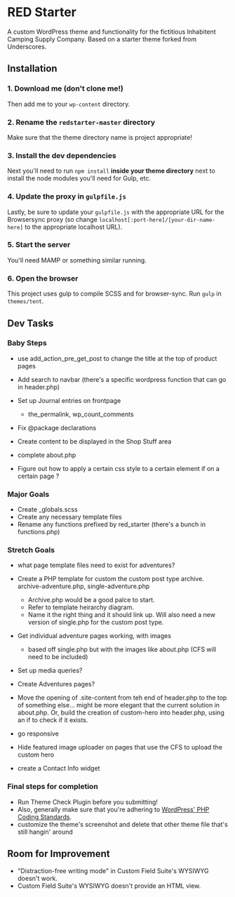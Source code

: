# RED Starter

A custom WordPress theme and functionality for the fictitious Inhabitent Camping Supply Company. Based on a starter theme forked from Underscores.

## Installation

### 1. Download me (don't clone me!)

Then add me to your `wp-content` directory.

### 2. Rename the `redstarter-master` directory

Make sure that the theme directory name is project appropriate!

### 3. Install the dev dependencies

Next you'll need to run `npm install` **inside your theme directory** next to install the node modules you'll need for Gulp, etc.

### 4. Update the proxy in `gulpfile.js`

Lastly, be sure to update your `gulpfile.js` with the appropriate URL for the Browsersync proxy (so change `localhost[:port-here]/[your-dir-name-here]` to the appropriate localhost URL).

### 5. Start the server

You'll need MAMP or something similar running.

### 6. Open the browser

This project uses gulp to compile SCSS and for browser-sync. Run `gulp` in `themes/tent`.

## Dev Tasks

### Baby Steps




- use add_action_pre_get_post to change the title at the top of product pages
- Add search to navbar (there's a specific wordpress function that can go in header.php)

- Set up Journal entries on frontpage
	- the_permalink, wp_count_comments

- Fix @package declarations
- Create content to be displayed in the Shop Stuff area
- complete about.php
- Figure out how to apply a certain css style to a certain element if on a certain page ?

### Major Goals

- Create _globals.scss
- Create any necessary template files
- Rename any functions prefixed by red_starter (there's a bunch in functions.php)

### Stretch Goals

- what page template files need to exist for adventures?
- Create a PHP template for custom the custom post type archive. archive-adventure.php, single-adventure.php
	- Archive.php would be a good palce to start.
	- Refer to template heirarchy diagram.
	- Name it the right thing and it should link up.  Will also need a new version of single.php for the custom post type.
- Get individual adventure pages working, with images
	- based off single.php but with the images like about.php (CFS will need to be included)

- Set up media queries?
- Create Adventures pages?
- Move the opening of .site-content from teh end of header.php to the top of something else... might be more elegant that the current solution in about.php. Or, build the creation of custom-hero into header.php, using an if to check if it exists.
- go responsive
- Hide featured image uploader on pages that use the CFS to upload the custom hero
- create a Contact Info widget

### Final steps for completion

- Run Theme Check Plugin before you submitting!
- Also, generally make sure that you're adhering to [WordPress' PHP Coding Standards](https://make.wordpress.org/core/handbook/best-practices/coding-standards/php/).
- customize the theme's screenshot and delete that other theme file that's still hangin' around

## Room for Improvement

- "Distraction-free writing mode" in Custom Field Suite's WYSIWYG doesn't work.
- Custom Field Suite's WYSIWYG doesn't provide an HTML view.


